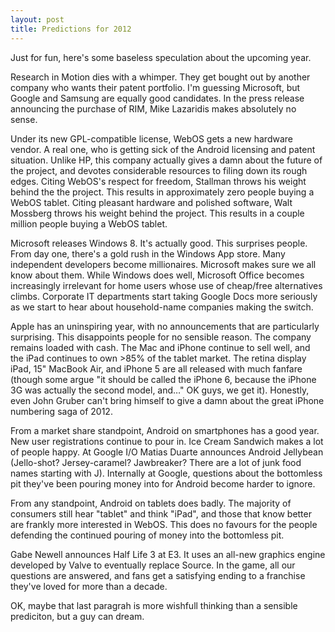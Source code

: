 ```yaml
---
layout: post
title: Predictions for 2012
---
```


Just for fun, here's some baseless speculation about the upcoming year.

Research in Motion dies with a whimper. They get bought out by another company who wants their patent portfolio. I'm guessing Microsoft, but Google and Samsung are equally good candidates. In the press release announcing the purchase of RIM, Mike Lazaridis makes absolutely no sense.

Under its new GPL-compatible license, WebOS gets a new hardware vendor. A real one, who is getting sick of the Android licensing and patent situation. Unlike HP, this company actually gives a damn about the future of the project, and devotes considerable resources to filing down its rough edges. Citing WebOS's respect for freedom, Stallman throws his weight behind the the project. This results in approximately zero people buying a WebOS tablet. Citing pleasant hardware and polished software, Walt Mossberg throws his weight behind the project. This results in a couple million people buying a WebOS tablet.

Microsoft releases Windows 8. It's actually good. This surprises people. From day one, there's a gold rush in the Windows App store. Many independent developers become millionaires. Microsoft makes sure we all know about them. While Windows does well, Microsoft Office becomes increasingly irrelevant for home users whose use of cheap/free alternatives climbs. Corporate IT departments start taking Google Docs more seriously as we start to hear about household-name companies making the switch.

Apple has an uninspiring year, with no announcements that are particularly surprising. This disappoints people for no sensible reason. The company remains loaded with cash. The Mac and iPhone continue to sell well, and the iPad continues to own >85% of the tablet market. The retina display iPad, 15" MacBook Air, and iPhone 5 are all released with much fanfare (though some argue "it should be called the iPhone 6, because the iPhone 3G was actually the second model, and&hellip;" OK guys, we get it). Honestly, even John Gruber can't bring himself to give a damn about the great iPhone numbering saga of 2012.

From a market share standpoint, Android on smartphones has a good year. New user registrations continue to pour in. Ice Cream Sandwich makes a lot of people happy. At Google I/O Matias Duarte announces Android Jellybean (Jello-shot? Jersey-caramel? Jawbreaker? There are a lot of junk food names starting with J). Internally at Google, questions about the bottomless pit they've been pouring money into for Android become harder to ignore.

From any standpoint, Android on tablets does badly. The majority of consumers still hear "tablet" and think "iPad", and those that know better are frankly more interested in WebOS. This does no favours for the people defending the continued pouring of money into the bottomless pit.

Gabe Newell announces Half Life 3 at E3. It uses an all-new graphics engine developed by Valve to eventually replace Source. In the game, all our questions are answered, and fans get a satisfying ending to a franchise they've loved for more than a decade.

OK, maybe that last paragrah is more wishfull thinking than a sensible prediciton, but a guy can dream.